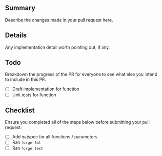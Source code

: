 ## Summary
Describe the changes made in your pull request here.

## Details
Any implementation detail worth pointing out, if any.

## Todo
Breakdown the progress of the PR for everyone to see what else you intend to include in this PR.

- [ ] Draft implementation for function
- [ ] Unit tests for function

## Checklist
Ensure you completed all of the steps below before submitting your pull request:

- [ ] Add natspec for all functions / parameters
- [ ] Ran `forge fmt`
- [ ] Ran `forge test`